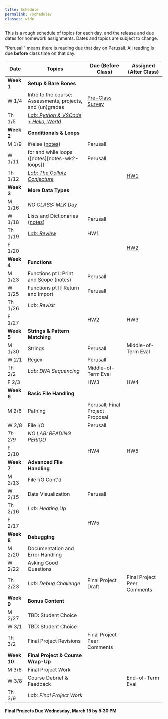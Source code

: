 ```yaml
---
title: Schedule
permalink: /schedule/
classes: wide
---
```


This is a rough schedule of topics for each day, and the release and due dates for homework assignments. Dates and topics are subject to change. 

"Perusall" means there is reading due that day on Perusall. All reading is due **before** class time on that day.


| Date	| Topics	| Due (Before Class) |	Assigned (After Class) |
| ------- | --------------- | ------------- | -------------- |
| **Week 1** | **Setup & Bare Bones** | | |
| W 1/4 | Intro to the course: Assessments, projects, and (un)grades | [Pre-Class Survey][survey] | |
| Th 1/5 | [_Lab: Python & VSCode + Hello, World_][lab-1] | | |
| **Week 2** | **Conditionals & Loops** | | |
| M 1/9 | if/else ([notes][notes-wk2-if]) | Perusall |
| W 1/11 | for and while loops ([notes][notes-wk2-loops]) | Perusall | |
| Th 1/12 | [_Lab: The Collatz Conjecture_][lab-2] | | [HW1][hw-1] |
| **Week 3** | **More Data Types** | | |
| M 1/16 | _NO CLASS: MLK Day_ | | |
| W 1/18 | Lists and Dictionaries ([notes][w3-d1]) | Perusall | |
| Th 1/19 | [_Lab: Review_][lab-3] | HW1 | |
| F 1/20 |  | | [HW2][hw-2] |
| **Week 4** | **Functions** | | |
| M 1/23 | Functions pt I: Print and Scope ([notes][w4-d1])|  Perusall |  |
| W 1/25 | Functions pt II: Return and Import | Perusall | |
| Th 1/26 | _Lab: Revisit_ | |  |
| F 1/27 |  | HW2 | HW3 |
| **Week 5** | **Strings & Pattern Matching** | | |
| M 1/30 | Strings | Perusall | Middle-of-Term Eval|
| W 2/1 | Regex  | Perusall |  | 
| Th 2/2 | _Lab: DNA Sequencing_ |Middle-of-Term Eval |  |
| F 2/3 | | HW3 | HW4 |
| **Week 6** | **Basic File Handling** | | |
| M 2/6 | Pathing | Perusall; Final Project Proposal | |
| W 2/8 | File I/O | Perusall | | 
| _Th 2/9_ | _NO LAB: READING PERIOD_ | | |
| F 2/10 | | HW4 | HW5 |
| **Week 7** | **Advanced File Handling** | | |
| M 2/13 | File I/O Cont'd |  | |
| W 2/15 | Data Visualization | Perusall | |
| Th 2/16 | _Lab: Heating Up_ | | |
| F 2/17 | | HW5 | |
| **Week 8** | **Debugging** | | |
| M 2/20 | Documentation and Error Handling | | | 
| W 2/22 | Asking Good Questions  | | |
| Th 2/23 | _Lab: Debug Challenge_  | Final Project Draft | Final Project Peer Comments
| **Week 9** | **Bonus Content** | | | 
| M 2/27 | TBD: Student Choice | | |
| W 3/1 | TBD: Student Choice | | |
| Th 3/2 | Final Project Revisions | Final Project Peer Comments |
| **Week 10** | **Final Project & Course Wrap-Up** | | |
| M 3/6 | Final Project Work |  | | 
| W 3/8 | Course Debrief & Feedback |  | End-of-Term Eval |
| Th 3/9 | _Lab: Final Project Work_

**Final Projects Due Wednesday, March 15 by 5:30 PM**


[syllabus]: https://alackles.github.io/CMSC-14-WT-23/syllabus/

[hw-1]: https://alackles.github.io/CMSC-140-WT-23/hwk/hwk1/
[hw-2]: https://alackles.github.io/CMSC-140-WT-23/hwk/hwk2/
[hw-3]: https://alackles.github.io/CMSC-140-WT-23/hwk/hwk3/
[hw-4]: https://alackles.github.io/CMSC-140-WT-23/hwk/hwk4/
[hw-5]: https://alackles.github.io/CMSC-140-WT-23/hwk/hwk5/
 
[lab-1]: https://alackles.github.io/CMSC-140-WT-23/labs/lab1/
[lab-2]: https://alackles.github.io/CMSC-140-WT-23/labs/lab2/
[lab-3]: https://alackles.github.io/CMSC-140-WT-23/labs/lab3/
[lab-4]: https://alackles.github.io/CMSC-140-WT-23/labs/lab4/
[lab-5]: https://alackles.github.io/CMSC-140-WT-23/labs/lab5/
[lab-6]: https://alackles.github.io/CMSC-140-WT-23/labs/lab7/
[lab-7]: https://alackles.github.io/CMSC-140-WT-23/labs/lab8/

[notes-wk1-vars]: https://alackles.github.io/CMSC-140-WT-23/lectures/wk1-vars/
[notes-wk2-if]: https://alackles.github.io/CMSC-140-WT-23/lectures/wk2-if/
[w3-d1]: https://alackles.github.io/CMSC-140-WT-23/lectures/w3-d1
[w4-d1]: https://alackles.github.io/CMSC-140-WT-23/lectures/w4-d1

[survey]: https://forms.gle/iBCowEvcXXYFTmG57
[mid-eval]: https://forms.gle/fqZHa3oJBHAAtmHa8
